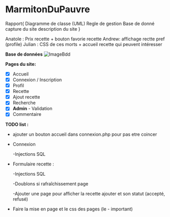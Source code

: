 # MarmitonDuPauvre
Rapport{
Diagramme de classe (UML)
Regle de gestion 
Base de donné 
capture du site 
description du site }

Anatole : Prix recette + bouton favorie recette
Andrew: affichage rectte pref (profile)
Julian : CSS de ces morts + accueil recette qui peuvent intéresser 

**Base de données**
![ImageBdd](https://github.com/Anatpqs/MarmitonDuPauvre/raw/main/bdd/bdd.png)

**Pages du site:**
- [x] Accueil
- [x] Connexion / Inscription
- [x] Profil
- [x] Recette
- [x] Ajout recette
- [x] Recherche
- [x] **Admin** - Validation
- [x] Commentaire

**TODO list :**

- ajouter un bouton accueil dans connexion.php pour pas etre coincer

- Connexion 

  -Injections SQL

- Formulaire recette :  

  -Injections SQL
  
  -Doublons si rafraîchissement page
  
  -Ajouter une page pour afficher la recette ajouter et son statut (accepté, refusé)

- Faire la mise en page et le css des pages (le - important)
